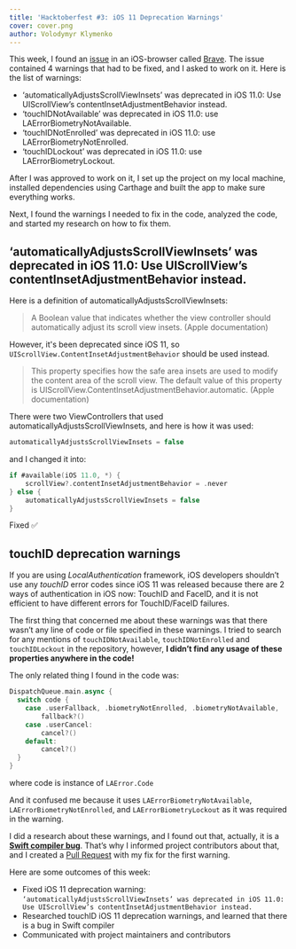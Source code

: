```yaml
---
title: 'Hacktoberfest #3: iOS 11 Deprecation Warnings'
cover: cover.png
author: Volodymyr Klymenko
---
```


<re-img src="cover.png"></re-img>

This week, I found an <a href="https://github.com/brave/brave-ios/issues/342" target="_blank" rel="noopener noreferrer">issue</a> in an iOS-browser called <a href="https://itunes.apple.com/app/brave-web-browser/id1052879175?mt=8" target="_blank" rel="noopener noreferrer">Brave</a>. The issue contained 4 warnings that had to be fixed, and I asked to work on it. Here is the list of warnings:
- ‘automaticallyAdjustsScrollViewInsets’ was deprecated in iOS 11.0: Use UIScrollView’s contentInsetAdjustmentBehavior instead.
- ‘touchIDNotAvailable’ was deprecated in iOS 11.0: use LAErrorBiometryNotAvailable.
- ‘touchIDNotEnrolled’ was deprecated in iOS 11.0: use LAErrorBiometryNotEnrolled.
- ‘touchIDLockout’ was deprecated in iOS 11.0: use LAErrorBiometryLockout.

After I was approved to work on it, I set up the project on my local machine, installed dependencies using Carthage and built the app to make sure everything works.

Next, I found the warnings I needed to fix in the code, analyzed the code, and started my research on how to fix them.

## ‘automaticallyAdjustsScrollViewInsets’ was deprecated in iOS 11.0: Use UIScrollView’s contentInsetAdjustmentBehavior instead.

Here is a definition of automaticallyAdjustsScrollViewInsets:
> A Boolean value that indicates whether the view controller should automatically adjust its scroll view insets. (Apple documentation)

However, it's been deprecated since iOS 11, so `UIScrollView.ContentInsetAdjustmentBehavior` should be used instead.

> This property specifies how the safe area insets are used to modify the content area of the scroll view. The default value of this property is UIScrollView.ContentInsetAdjustmentBehavior.automatic. (Apple documentation)

There were two ViewControllers that used automaticallyAdjustsScrollViewInsets, and here is how it was used:
```swift
automaticallyAdjustsScrollViewInsets = false
```

and I changed it into:
```swift
if #available(iOS 11.0, *) {
    scrollView?.contentInsetAdjustmentBehavior = .never        
} else {            
    automaticallyAdjustsScrollViewInsets = false       
}
```

Fixed ✅

## touchID deprecation warnings

If you are using _LocalAuthentication_ framework, iOS developers shouldn’t use any _touchID_ error codes since iOS 11 was released because there are 2 ways of authentication in iOS now: TouchID and FaceID, and it is not efficient to have different errors for TouchID/FaceID failures.

The first thing that concerned me about these warnings was that there wasn’t any line of code or file specified in these warnings. I tried to search for any mentions of `touchIDNotAvailable`, `touchIDNotEnrolled` and `touchIDLockout` in the repository, however, **I didn’t find any usage of these properties anywhere in the code!**

The only related thing I found in the code was:
```swift
DispatchQueue.main.async {
  switch code {
    case .userFallback, .biometryNotEnrolled, .biometryNotAvailable,      .biometryLockout:
        fallback?()
    case .userCancel:
        cancel?()
    default:
        cancel?()
  }
}
```

where code is instance of `LAError.Code`

And it confused me because it uses `LAErrorBiometryNotAvailable`, `LAErrorBiometryNotEnrolled`, and `LAErrorBiometryLockout` as it was required in the warning.

I did a research about these warnings, and I found out that, actually, it is a **<a href="https://bugs.swift.org/browse/SR-6637" target="_blank" rel="noopener noreferrer">Swift compiler bug</a>**. That’s why I informed project contributors about that, and I created a <a href="https://github.com/brave/brave-ios/pull/349" target="_blank" rel="noopener noreferrer">Pull Request</a> with my fix for the first warning.

Here are some outcomes of this week:

- Fixed iOS 11 deprecation warning: `‘automaticallyAdjustsScrollViewInsets’ was deprecated in iOS 11.0: Use UIScrollView’s contentInsetAdjustmentBehavior instead.`
- Researched touchID iOS 11 deprecation warnings, and learned that there is a bug in Swift compiler
- Communicated with project maintainers and contributors
